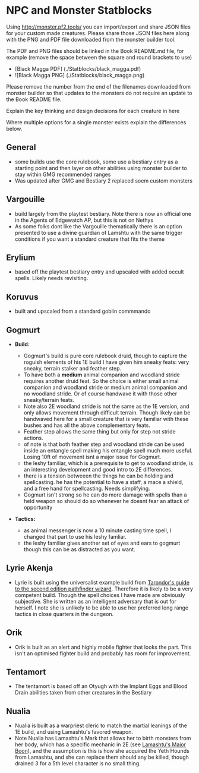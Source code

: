 # NPC and Monster Statblocks

Using http://monster.pf2.tools/ you can import/export and share JSON files for your custom made creatures. 
Please share those JSON files here along with the PNG and PDF file downloaded from the monster builder tool.

The PDF and PNG files should be linked in the Book README.md file, for example (remove the space between the square and round brackets to use)
  - [Black Magga PDF] (./Statblocks/black_magga.pdf)
  - ![Black Magga PNG] (./Statblocks/black_magga.png)

Please remove the number from the end of the filenames downloaded from monster builder so that updates to the monsters do not require an update to the Book README file.

Explain the key thinking and design decisions for each creature in here

Where multiple options for a single monster exists explain the differences below.

## General
  - some builds use the core rulebook, some use a bestiary entry as a starting point and then layer on other abilities using monster builder to stay within GMG recommended ranges
  - Was updated after GMG and Bestiary 2 replaced soem custom monsters

## Vargouille
  - build largely from the playtest bestiary. Note there is now an official one in the Agents of Edgewatch AP, but this is not on Nethys
  - As some folks dont like the Vargouille thematically there is an option presented to use a divine guardian of Lamshtu with the same trigger conditions if you want a standard creature that fits the theme

## Erylium
  - based off the playtest bestiary entry and upscaled with added occult spells. Likely needs revisiting.

## Koruvus  
  - built and upscaled from a standard goblin commmando

## Gogmurt
  - **Build:**
    - Gogmurt's build is pure core rulebook druid, though to capture the roguish elements of his 1E build I have given him sneaky feats: very sneaky, terrain stalker and feather step.  
    - To have both a **medium** animal companion and woodland stride requires another druid feat. So the choice is either small animal companion and woodland stride or medium animal companion and no woodland stride. Or of course handwave it with those other sneaky/terrain feats.
    - Note also 2E woodland stride is not the same as the 1E version, and only allows movement through difficult terrain. Though likely can be handwaved here for a small creature that is very familiar with these bushes and has all the above complementary feats.
    - Feather step allows the same thing but only for step not stride actions.
    - of note is that both feather step and woodland stride can be used inside an entangle spell making his entangle spell much more useful. Losing 10ft of movement isnt a major issue for Gogmurt.
    - the leshy familiar, which is a prerequisite to get to woodland stride, is an interesting development and good intro to 2E differences. 
    - there is a tension betweeen the things he can be holding and spellcasting. he has the potential to have a staff, a mace a shield, and a free hand for spellcasting. Needs simplifying.
    - Gogmurt isn't strong so he can do more damage with spells than a held weapon so should do so whenever he doesnt fear an attack of opportunity

  - **Tactics:**
    - as animal messenger is now a 10 minute casting time spell, I changed that part to use his leshy famliar.
    - the leshy familiar gives another set of eyes and ears to gogmurt though this can be as distracted as you want.

## Lyrie Akenja
  - Lyrie is built using the universalist example build from [Tarondor's guide to the second edition pathfinder wizard](https://docs.google.com/document/d/1nMvKYaoImIfQFUo9mCRgg8KyUQw48AWFt4xKixoM6RY/). Therefore it is likely to be a very competent build. Though the spell choices I have made are obviously subjective. She is written as an intelligent adversary that is out for herself. I note she is unlikely to be able to use her preferred long range tactics in close quarters in the dungeon.

## Orik
  - Orik is built as an alert and highly mobile fighter that looks the part. This isn't an optimised fighter build and probably has room for improvement.

## Tentamort
  - The tentamort is based off an Otyugh with the Implant Eggs and Blood Drain abilities taken from other creatures in the Bestiary 

## Nualia
  - Nualia is built as a warpriest cleric to match the martial leanings of the 1E build, and using Lamashtu's favored weapon.
  - Note Nualia has Lamashtu's Mark that allows her to birth monsters from her body, which has a specific mechanic in 2E (see [Lamashtu's Major Boon](https://2e.aonprd.com/Deities.aspx?ID=11)), and the assumption is this is how she acquired the Yeth Hounds from Lamashtu, and she can replace them should any be killed, though drained 3 for a 5th level character is no small thing.

